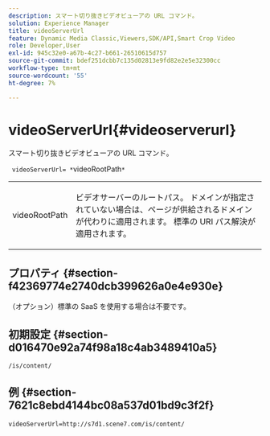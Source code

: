 ```yaml
---
description: スマート切り抜きビデオビューアの URL コマンド。
solution: Experience Manager
title: videoServerUrl
feature: Dynamic Media Classic,Viewers,SDK/API,Smart Crop Video
role: Developer,User
exl-id: 945c32e0-a67b-4c27-b661-26510615d757
source-git-commit: bdef251dcbb7c135d02813e9fd82e2e5e32300cc
workflow-type: tm+mt
source-wordcount: '55'
ht-degree: 7%

---
```


# videoServerUrl{#videoserverurl}

スマート切り抜きビデオビューアの URL コマンド。

` videoServerUrl= *`videoRootPath`*`

<table id="table_C616483932C2482CA9794DDD7313FD7C"> 
 <tbody> 
  <tr> 
   <td colname="col1"> <p> <span class="codeph"> <span class="varname"> videoRootPath</span> </span> </p> </td> 
   <td colname="col2"> <p> ビデオサーバーのルートパス。 ドメインが指定されていない場合は、ページが供給されるドメインが代わりに適用されます。 標準の URI パス解決が適用されます。 </p> </td> 
  </tr> 
 </tbody> 
</table>

## プロパティ {#section-f42369774e2740dcb399626a0e4e930e}

（オプション）標準の SaaS を使用する場合は不要です。

## 初期設定 {#section-d016470e92a74f98a18c4ab3489410a5}

`/is/content/`

## 例 {#section-7621c8ebd4144bc08a537d01bd9c3f2f}

```
videoServerUrl=http://s7d1.scene7.com/is/content/
```
